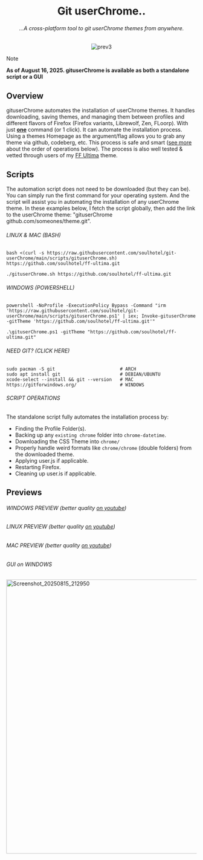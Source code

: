 <div align="center">

# Git userChrome..

###### ...A cross-platform tool to git userChrome themes from anywhere.

![prev3](https://github.com/user-attachments/assets/43bd768c-8588-47c7-9e6a-1dccf5ad6d2b)

</div>

>[!NOTE]
> **As of August 16, 2025. gituserChrome is available as both a standalone script or a GUI**


## Overview

gituserChrome automates the installation of userChrome themes. It handles downloading, saving themes, and managing them between profiles and different flavors of Firefox (Firefox variants, Librewolf, Zen, FLoorp). With just <ins>**one**</ins> command (or 1 click). It can automate the installation process. Using a themes Homepage as the argument/flag allows you to grab any theme via github, codeberg, etc. This process is safe and smart ([see more](https://github.com/soulhotel/git-userChrome?tab=readme-ov-file#previews) about the order of operations below). The process is also well tested & vetted through users of my [FF Ultima](https://github.com/soulhotel/FF-ULTIMA) theme.

## Scripts

The automation script does not need to be downloaded (but they can be). You can simply run the first command for your operating system. And the script will assist you in automating the installation of any userChrome theme. In these examples below, I fetch the script globally, then add the link to the userChrome theme: "gituserChrome github.com/someones/theme.git".

###### *LINUX & MAC (BASH)*
```
bash <(curl -s https://raw.githubusercontent.com/soulhotel/git-userChrome/main/scripts/gituserChrome.sh) https://github.com/soulhotel/ff-ultima.git
```
```
./gituserChrome.sh https://github.com/soulhotel/ff-ultima.git
```
###### *WINDOWS (POWERSHELL)*
```
powershell -NoProfile -ExecutionPolicy Bypass -Command "irm 'https://raw.githubusercontent.com/soulhotel/git-userChrome/main/scripts/gituserChrome.ps1' | iex; Invoke-gituserChrome -gitTheme 'https://github.com/soulhotel/ff-ultima.git'"
```
```
.\gituserChrome.ps1 -gitTheme "https://github.com/soulhotel/ff-ultima.git"
```

###### *NEED GIT? (CLICK HERE)*
```
sudo pacman -S git                        # ARCH
sudo apt install git                      # DEBIAN/UBUNTU
xcode-select --install && git --version   # MAC
https://gitforwindows.org/                # WINDOWS
```

###### *SCRIPT OPERATIONS*

The standalone script fully automates the installation process by:
- Finding the Profile Folder(s).
- Backing up any `existing chrome` folder into `chrome-datetime`.
- Downloading the CSS Theme into `chrome/`
- Properly handle weird formats like `chrome/chrome` (double folders) from the downloaded theme.
- Applying user.js if applicable.
- Restarting Firefox.
- Cleaning up user.is if applicable.

## Previews

###### *WINDOWS PREVIEW* (better quality [on youtube](https://www.youtube.com/watch?v=yc3xRjVgR8A&list=PLTVs0Y4lTV55tEwbkGwlooQinDbge3a6O&index=2))
<!-- https://github.com/user-attachments/assets/f93c548e-54f4-4e9e-96db-15753e60171c -->

###### *LINUX PREVIEW* (better quality [on youtube](https://www.youtube.com/watch?v=Cb350ZcjUu0&list=PLTVs0Y4lTV55tEwbkGwlooQinDbge3a6O&index=1))
<!-- https://github.com/user-attachments/assets/1306eedf-f1ec-400d-8e0d-9e0021b4a5e5 -->

###### *MAC PREVIEW* (better quality [on youtube](https://www.youtube.com/watch?v=jDK7I6Ph3gU))

###### *GUI on WINDOWS*

<img width="1561" height="725" alt="Screenshot_20250815_212950" src="https://github.com/user-attachments/assets/203de812-cdda-4c51-b867-1ba43bebff16" />


